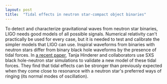 ```yaml
---
layout: post
title:  "Tidal effects in neutron star-compact object binaries"
---
```


To detect and characterize gravitational waves from neutron star binaries, LIGO needs good models of
all possible signals.  Numerical relativity can't practically be used for every case, but it is
needed to test and calibrate the simpler models that LIGO can use.  Inspiral waveforms from binaries
with neutron stars differ from binary black hole waveforms by the presence of tidal forces.  In [a
recent paper](http://arxiv.org/abs/1602.00599), Tanja Hinderer and collaborators use SXS black
hole-neutron star simulations to validate a new model of these tidal forces.  They find that tidal
effects can be stronger than previously expected when they come close to resonance with a neutron
star's preferred ways of ringing (its normal modes of oscillation).
